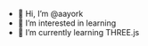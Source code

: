 - 👋 Hi, I’m @aayork
- 👀 I’m interested in learning
- 🧠 I’m currently learning THREE.js

<!---
aayork/aayork is a ✨ special ✨ repository because its `README.md` (this file) appears on your GitHub profile.
You can click the Preview link to take a look at your changes.
--->
